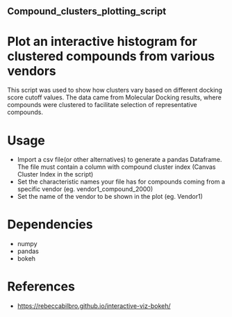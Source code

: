 ## Compound_clusters_plotting_script

# Plot an interactive histogram for clustered compounds from various vendors

This script was used to show how clusters vary based on different docking score cutoff values.
The data came from Molecular Docking results, where compounds were clustered to facilitate selection of representative compounds.

# Usage
+ Import a csv file(or other alternatives) to generate a pandas Dataframe. The file must contain a column with compound cluster index (Canvas Cluster Index in the script)
+ Set the characteristic names your file has for compounds coming from a specific vendor (eg. vendor1_compound_2000)
+ Set the name of the vendor to be shown in the plot (eg. Vendor1) 


# Dependencies
+ numpy 
+ pandas
+ bokeh 

# References 
+ https://rebeccabilbro.github.io/interactive-viz-bokeh/
